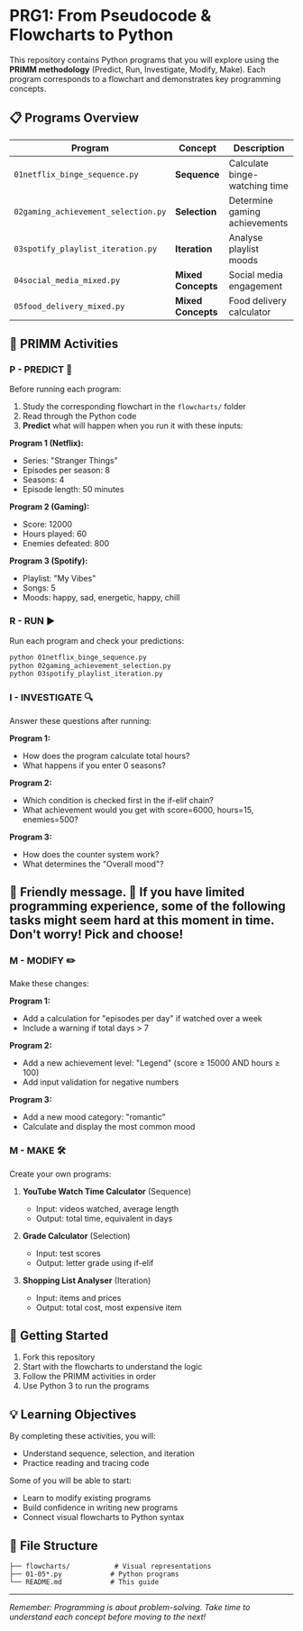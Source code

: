 # PRG1: From Pseudocode & Flowcharts to Python

This repository contains Python programs that you will explore using the **PRIMM methodology** (Predict, Run, Investigate, Modify, Make). Each program corresponds to a flowchart and demonstrates key programming concepts.

## 📋 Programs Overview

| Program | Concept | Description |
|---------|---------|-------------|
| `01netflix_binge_sequence.py` | **Sequence** | Calculate binge-watching time |
| `02gaming_achievement_selection.py` | **Selection** | Determine gaming achievements |
| `03spotify_playlist_iteration.py` | **Iteration** | Analyse playlist moods |
| `04social_media_mixed.py` | **Mixed Concepts** | Social media engagement |
| `05food_delivery_mixed.py` | **Mixed Concepts** | Food delivery calculator |

## 🎯 PRIMM Activities

### **P - PREDICT** 📝
Before running each program:
1. Study the corresponding flowchart in the `flowcharts/` folder
2. Read through the Python code
3. **Predict** what will happen when you run it with these inputs:

**Program 1 (Netflix):**
- Series: "Stranger Things"
- Episodes per season: 8
- Seasons: 4
- Episode length: 50 minutes

**Program 2 (Gaming):**
- Score: 12000
- Hours played: 60
- Enemies defeated: 800

**Program 3 (Spotify):**
- Playlist: "My Vibes"
- Songs: 5
- Moods: happy, sad, energetic, happy, chill

### **R - RUN** ▶️
Run each program and check your predictions:
```bash
python 01netflix_binge_sequence.py
python 02gaming_achievement_selection.py
python 03spotify_playlist_iteration.py
```

### **I - INVESTIGATE** 🔍
Answer these questions after running:

**Program 1:**
- How does the program calculate total hours?
- What happens if you enter 0 seasons?

**Program 2:**
- Which condition is checked first in the if-elif chain?
- What achievement would you get with score=6000, hours=15, enemies=500?

**Program 3:**
- How does the counter system work?
- What determines the "Overall mood"?

##
## 📢 Friendly message. 📢 If you have limited programming experience, some of the following tasks might seem hard at this moment in time. Don't worry! Pick and choose!

### **M - MODIFY** ✏️
Make these changes:

**Program 1:**
- Add a calculation for "episodes per day" if watched over a week
- Include a warning if total days > 7

**Program 2:**
- Add a new achievement level: "Legend" (score ≥ 15000 AND hours ≥ 100)
- Add input validation for negative numbers

**Program 3:**
- Add a new mood category: "romantic"
- Calculate and display the most common mood

### **M - MAKE** 🛠️
Create your own programs:

1. **YouTube Watch Time Calculator** (Sequence)
   - Input: videos watched, average length
   - Output: total time, equivalent in days

2. **Grade Calculator** (Selection)
   - Input: test scores
   - Output: letter grade using if-elif

3. **Shopping List Analyser** (Iteration)
   - Input: items and prices
   - Output: total cost, most expensive item

## 🚀 Getting Started

1. Fork this repository
2. Start with the flowcharts to understand the logic
3. Follow the PRIMM activities in order
4. Use Python 3 to run the programs

## 💡 Learning Objectives

By completing these activities, you will:
- Understand sequence, selection, and iteration
- Practice reading and tracing code

Some of you will be able to start:
- Learn to modify existing programs
- Build confidence in writing new programs
- Connect visual flowcharts to Python syntax

## 📁 File Structure
```
├── flowcharts/           # Visual representations
├── 01-05*.py            # Python programs
└── README.md            # This guide
```

---
*Remember: Programming is about problem-solving. Take time to understand each concept before moving to the next!*
